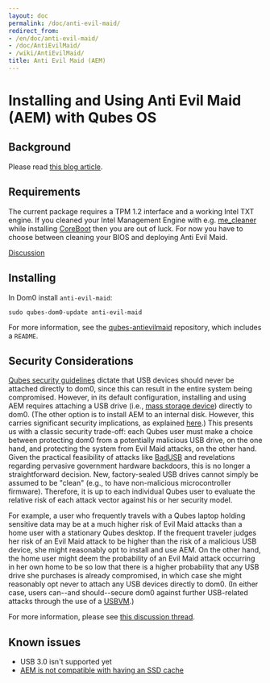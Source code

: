 ```yaml
---
layout: doc
permalink: /doc/anti-evil-maid/
redirect_from:
- /en/doc/anti-evil-maid/
- /doc/AntiEvilMaid/
- /wiki/AntiEvilMaid/
title: Anti Evil Maid (AEM)
---
```


Installing and Using Anti Evil Maid (AEM) with Qubes OS
=======================================================

Background
----------

Please read [this blog article](https://blog.invisiblethings.org/2011/09/07/anti-evil-maid.html).

Requirements
----------

The current package requires a TPM 1.2 interface and a working Intel TXT engine.
If you cleaned your Intel Management Engine with e.g. [me_cleaner](https://github.com/corna/me_cleaner)
while installing [CoreBoot](https://www.coreboot.org/) then you are out of luck.
For now you have to choose between cleaning your BIOS and deploying Anti Evil Maid.

[Discussion](https://groups.google.com/d/msg/qubes-users/sEmZfOZqYXM/j5rHeex1BAAJ)

Installing
----------

In Dom0 install `anti-evil-maid`:

~~~
sudo qubes-dom0-update anti-evil-maid
~~~

For more information, see the [qubes-antievilmaid](https://github.com/QubesOS/qubes-antievilmaid) repository, which includes a `README`.

Security Considerations
-----------------------

[Qubes security guidelines](https://github.com/Qubes-Community/Contents/blob/master/docs/security/security-guidelines.md) dictate that USB devices should never be attached directly to dom0, since this can result in the entire system being compromised.
However, in its default configuration, installing and using AEM requires attaching a USB drive (i.e., [mass storage device](https://en.wikipedia.org/wiki/USB_mass_storage_device_class)) directly to dom0.
(The other option is to install AEM to an internal disk.
However, this carries significant security implications, as explained [here](https://blog.invisiblethings.org/2011/09/07/anti-evil-maid.html).) This presents us with a classic security trade-off: each Qubes user must make a choice between protecting dom0 from a potentially malicious USB drive, on the one hand, and protecting the system from Evil Maid attacks, on the other hand.
Given the practical feasibility of attacks like [BadUSB](https://srlabs.de/badusb/) and revelations regarding pervasive government hardware backdoors, this is no longer a straightforward decision.
New, factory-sealed USB drives cannot simply be assumed to be "clean" (e.g., to have non-malicious microcontroller firmware).
Therefore, it is up to each individual Qubes user to evaluate the relative risk of each attack vector against his or her security model.

For example, a user who frequently travels with a Qubes laptop holding sensitive data may be at a much higher risk of Evil Maid attacks than a home user with a stationary Qubes desktop.
If the frequent traveler judges her risk of an Evil Maid attack to be higher than the risk of a malicious USB device, she might reasonably opt to install and use AEM.
On the other hand, the home user might deem the probability of an Evil Maid attack occurring in her own home to be so low that there is a higher probability that any USB drive she purchases is already compromised, in which case she might reasonably opt never to attach any USB devices directly to dom0.
(In either case, users can--and should--secure dom0 against further USB-related attacks through the use of a [USBVM](https://github.com/Qubes-Community/Contents/blob/master/docs/security/security-guidelines.md#creating-and-using-a-usbvm).)

For more information, please see [this discussion thread](https://groups.google.com/d/msg/qubes-devel/EBc4to5IBdg/n1hfsHSfbqsJ).

Known issues
------------

- USB 3.0 isn't supported yet
- [AEM is not compatible with having an SSD cache](https://groups.google.com/d/msgid/qubes-users/70021590-fb3a-4f95-9ce5-4b340530ddbf%40petaramesh.org)
